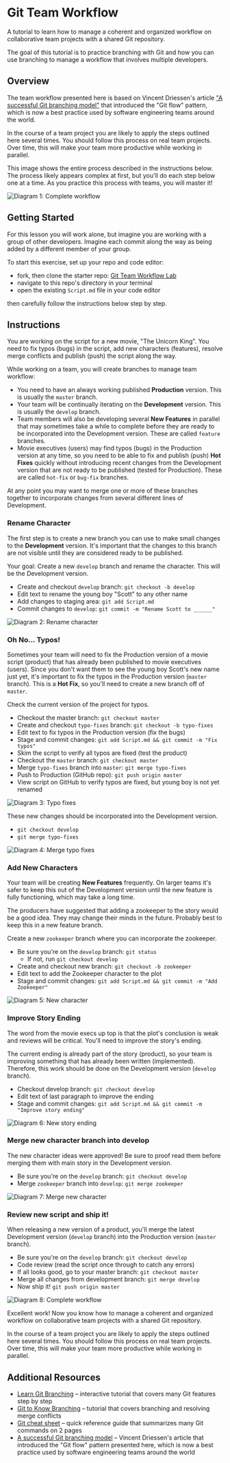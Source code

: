 # Git Team Workflow

A tutorial to learn how to manage a coherent and organized workflow on
collaborative team projects with a shared Git repository.

The goal of this tutorial is to practice branching with Git and how you
can use branching to manage a workflow that involves multiple developers.

## Overview

The team workflow presented here is based on Vincent Driessen's article
["A successful Git branching model"](http://nvie.com/posts/a-successful-git-branching-model/)
that introduced the "Git flow" pattern, which is now a best practice used by software engineering teams around the world.

In the course of a team project you are likely to apply the steps outlined
here several times. You should follow this process on real team projects.
Over time, this will make your team more productive while working in parallel.

This image shows the entire process described in the instructions below.
The process likely appears complex at first, but you'll do each step below
one at a time. As you practice this process with teams, you will master it!

![Diagram 1: Complete workflow](images/1-complete-workflow.png)

## Getting Started

For this lesson you will work alone, but imagine you are working
with a group of other developers. Imagine each commit along
the way as being added by a different member of your group.

To start this exercise, set up your repo and code editor:
- fork, then clone the starter repo: [Git Team Workflow Lab](https://github.com/Make-School-Labs/Git-Team-Workflow-Lab)
- navigate to this repo's directory in your terminal
- open the existing `Script.md` file in your code editor

then carefully follow the instructions below step by step.

## Instructions

You are working on the script for a new movie, "The Unicorn King".
You need to fix typos (bugs) in the script, add new characters (features),
resolve merge conflicts and publish (push) the script along the way.

While working on a team, you will create branches to manage team workflow:
- You need to have an always working published **Production** version.
This is usually the `master` branch.
- Your team will be continually iterating on the **Development** version.
This is usually the `develop` branch.
- Team members will also be developing several **New Features** in parallel
that may sometimes take a while to complete before they are ready to be
incorporated into the Development version.
These are called `feature` branches.
- Movie executives (users) may find typos (bugs) in the Production version
at any time, so you need to be able to fix and publish (push) **Hot Fixes**
quickly without introducing recent changes from the Development version
that are not ready to be published (tested for Production).
These are called `hot-fix` or `bug-fix` branches.

At any point you may want to merge one or more of these branches together
to incorporate changes from several different lines of Development.

### Rename Character

The first step is to create a new branch you can use
to make small changes to the **Development** version.
It's important that the changes to this branch are
not visible until they are considered ready to be published.

Your goal: Create a new `develop` branch and rename the character.
This will be the Development version.

- Create and checkout `develop` branch: `git checkout -b develop`
- Edit text to rename the young boy "Scott" to any other name
- Add changes to staging area: `git add Script.md`
- Commit changes to `develop`: `git commit -m "Rename Scott to ______"`

![Diagram 2: Rename character](images/2-rename-character.png)

### Oh No... Typos!

Sometimes your team will need to fix the Production version of a movie script
(product) that has already been published to movie executives (users).
Since you don't want them to see the young boy Scott's new name just yet,
it's important to fix the typos in the Production version (`master` branch).
This is a **Hot Fix**, so you'll need to create a new branch off of `master`.

Check the current version of the project for typos.

- Checkout the master branch: `git checkout master`
- Create and checkout `typo-fixes` branch: `git checkout -b typo-fixes`
- Edit text to fix typos in the Production version (fix the bugs)
- Stage and commit changes: `git add Script.md && git commit -m "Fix typos"`
- Skim the script to verify all typos are fixed (test the product)
- Checkout the `master` branch: `git checkout master`
- Merge `typo-fixes` branch into `master`: `git merge typo-fixes`
- Push to Production (GitHub repo): `git push origin master`
- View script on GitHub to verify typos are fixed, but young boy is not yet renamed

![Diagram 3: Typo fixes](images/3-typo-fixes.png)

These new changes should be incorporated into the Development version.

- `git checkout develop`
- `git merge typo-fixes`

![Diagram 4: Merge typo fixes](images/4-merge-typo-fixes.png)

### Add New Characters

Your team will be creating **New Features** frequently. On larger
teams it's safer to keep this out of the Development version until
the new feature is fully functioning, which may take a long time.

The producers have suggested that adding a zookeeper to the story
would be a good idea. They may change their minds in the future.
Probably best to keep this in a new feature branch.

Create a new `zookeeper` branch where you can incorporate the zookeeper.

- Be sure you're on the `develop` branch: `git status`
  - If not, run `git checkout develop`
- Create and checkout new branch: `git checkout -b zookeeper`
- Edit text to add the Zookeeper character to the plot
- Stage and commit changes: `git add Script.md && git commit -m "Add Zookeeper"`

![Diagram 5: New character](images/5-new-character.png)

### Improve Story Ending

The word from the movie execs up top is that the plot's conclusion is weak
and reviews will be critical. You'll need to improve the story's ending.

The current ending is already part of the story (product), so your team is
improving something that has already been written (implemented). Therefore,
this work should be done on the Development version (`develop` branch).

- Checkout develop branch: `git checkout develop`
- Edit text of last paragraph to improve the ending
- Stage and commit changes: `git add Script.md && git commit -m "Improve story ending"`

![Diagram 6: New story ending](images/6-new-story-ending.png)

### Merge new character branch into develop

The new character ideas were approved! Be sure to proof read them
before merging them with main story in the Development version.

- Be sure you're on the `develop` branch: `git checkout develop`
- Merge `zookeeper` branch into `develop`: `git merge zookeeper`

![Diagram 7: Merge new character](images/7-merge-new-character.png)

### Review new script and ship it!

When releasing a new version of a product, you'll merge the latest Development  version (`develop` branch) into the Production version (`master` branch).

- Be sure you're on the `develop` branch: `git checkout develop`
- Code review (read the script once through to catch any errors)
- If all looks good, go to your master branch: `git checkout master`
- Merge all changes from development branch: `git merge develop`
- Now ship it! `git push origin master`

![Diagram 8: Complete workflow](images/1-complete-workflow.png)

Excellent work! Now you know how to manage a coherent and organized workflow on
collaborative team projects with a shared Git repository.

In the course of a team project you are likely to apply the steps outlined
here several times. You should follow this process on real team projects.
Over time, this will make your team more productive while working in parallel.

## Additional Resources

- [Learn Git Branching](https://learngitbranching.js.org/) – interactive tutorial that covers many Git features step by step
- [Git to Know Branching](https://make.sc/git-to-know-branching) – tutorial that covers branching and resolving merge conflicts
- [Git cheat sheet](https://education.github.com/git-cheat-sheet-education.pdf) – quick reference guide that summarizes many Git commands on 2 pages
- [A successful Git branching model](http://nvie.com/posts/a-successful-git-branching-model/) – Vincent Driessen's article that introduced the "Git flow" pattern presented here, which is now a best practice used by software engineering teams around the world

